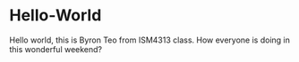 # Hello-World
Hello world, this is Byron Teo from ISM4313 class. How everyone is doing in this wonderful weekend? 
